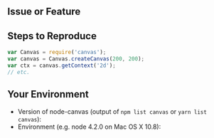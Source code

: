 <!---
Having trouble installing node-canvas? Please make sure you have read
the installation instructions located here before asking for help:
https://github.com/Automattic/node-canvas#installation
Still having problems, found a bug or want a feature? Fill out the form below.
-->

<!--- Provide a general summary of the issue in the Title above -->

## Issue or Feature
<!--- Provide info about the bug or feature. -->

## Steps to Reproduce
<!--- For bugs, provide a short, complete code example to reproduce the issue. -->
```js
var Canvas = require('canvas');
var canvas = Canvas.createCanvas(200, 200);
var ctx = canvas.getContext('2d');
// etc.
```

## Your Environment
* Version of node-canvas (output of `npm list canvas` or `yarn list canvas`):
* Environment (e.g. node 4.2.0 on Mac OS X 10.8):
